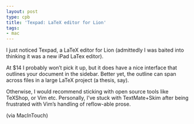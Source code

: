 ```yaml
---
layout: post
type: cpb
title: 'Texpad: LaTeX editor for Lion'
tags:
- mac
---
```

I just noticed Texpad, a LaTeX editor for Lion (admittedly I was baited into thinking it was a new iPad LaTex editor).

At $14 I probably won’t pick it up, but it does have a nice interface that outlines your document in the sidebar. Better yet, the outline can span across files in a large LaTeX project (a thesis, say).

Otherwise, I would recommend sticking with open source tools like TeXShop, or Vim etc. Personally, I’ve stuck with TextMate+Skim after being frustrated with Vim’s handling of reflow-able prose.

(via MacInTouch)
